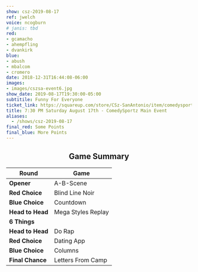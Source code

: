 ```yaml
---
show: csz-2019-08-17
ref: jwelch
voice: ncogburn
# janis: tbd
red:
- gcamacho
- ahempfling
- dvankirk
blue:
- abush
- mbalcom
- cromero
date: 2018-12-31T16:44:08-06:00
images:
- images/cszsa-event6.jpg
show_date: 2019-08-17T19:30:00-05:00
subtitile: Funny For Everyone
ticket_link: https://squareup.com/store/CSz-SanAntonio/item/comedysportz-saturday-august-th-1
title: 7:30 PM Saturday August 17th - ComedySportz Main Event
aliases:
  - /shows/csz-2019-08-17
final_red: Some Points
final_blue: More Points
---
```


<center>

## Game Summary

| **Round** | **Game** |
|--------------|------|
| **Opener**       |A-B-Scene|
| **Red Choice**   |Blind Line Noir|
| **Blue Choice**  |Countdown|
| **Head to Head** |Mega Styles Replay|
| **6 Things**     |      |
| **Head to Head** |Do Rap|
| **Red Choice**   |Dating App|
| **Blue Choice**  |Columns|
| **Final Chance** |Letters From Camp|


</center>
